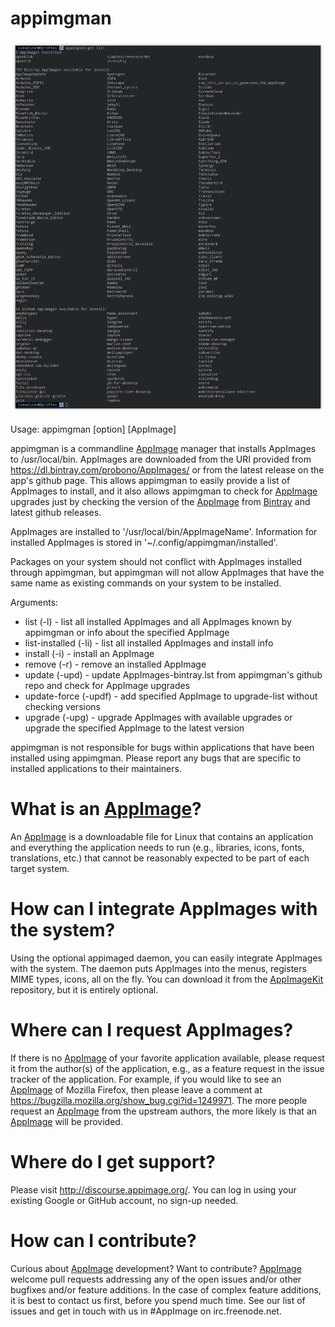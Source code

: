 # appimgman
![appimgman](/Screenshot.png)

Usage: appimgman [option] [AppImage]

appimgman is a commandline [AppImage](https://github.com/AppImage) manager that installs AppImages to /usr/local/bin. AppImages are
downloaded from the URI provided from https://dl.bintray.com/probono/AppImages/ or from the latest
release on the app's github page.  This allows appimgman to easily provide a list of AppImages to
install, and it also allows appimgman to check for [AppImage](https://github.com/AppImage) upgrades just by checking the version of
the [AppImage](https://github.com/AppImage) from [Bintray](https://bintray.com/probono/AppImages) and latest github releases.

AppImages are installed to '/usr/local/bin/AppImageName'. Information for installed AppImages is stored in
'~/.config/appimgman/installed'.

Packages on your system should not conflict with AppImages installed through appimgman, but appimgman will not
allow AppImages that have the same name as existing commands on your system to be installed.

Arguments:
- list (-l) - list all installed AppImages and all AppImages known by appimgman or info about the specified AppImage
- list-installed (-li) - list all installed AppImages and install info
- install (-i) - install an AppImage
- remove (-r) - remove an installed AppImage
- update (-upd) - update AppImages-bintray.lst from appimgman's github repo and check for AppImage upgrades
- update-force (-updf) - add specified AppImage to upgrade-list without checking versions
- upgrade (-upg) - upgrade AppImages with available upgrades or upgrade the specified AppImage to the latest version

appimgman is not responsible for bugs within applications that have been
installed using appimgman.  Please report any bugs that are specific to
installed applications to their maintainers.

# What is an [AppImage](https://github.com/AppImage)?

An [AppImage](https://github.com/AppImage) is a downloadable file for Linux that contains an application and everything the application needs to run (e.g., libraries, icons, fonts, translations, etc.) that cannot be reasonably expected to be part of each target system.

# How can I integrate AppImages with the system?

Using the optional appimaged daemon, you can easily integrate AppImages with the system. The daemon puts AppImages into the menus, registers MIME types, icons, all on the fly. You can download it from the [AppImageKit](https://github.com/AppImage/AppImageKit) repository, but it is entirely optional.

# Where can I request AppImages?

If there is no [AppImage](https://github.com/AppImage) of your favorite application available, please request it from the author(s) of the application, e.g., as a feature request in the issue tracker of the application. For example, if you would like to see an [AppImage](https://github.com/AppImage) of Mozilla Firefox, then please leave a comment at https://bugzilla.mozilla.org/show_bug.cgi?id=1249971. The more people request an [AppImage](https://github.com/AppImage) from the upstream authors, the more likely is that an [AppImage](https://github.com/AppImage) will be provided.

# Where do I get support?

Please visit http://discourse.appimage.org/. You can log in using your existing Google or GitHub account, no sign-up needed.

# How can I contribute?

Curious about [AppImage](https://github.com/AppImage) development? Want to contribute? [AppImage](https://github.com/AppImage) welcome pull requests addressing any of the open issues and/or other bugfixes and/or feature additions. In the case of complex feature additions, it is best to contact us first, before you spend much time. See our list of issues and get in touch with us in #AppImage on irc.freenode.net.
